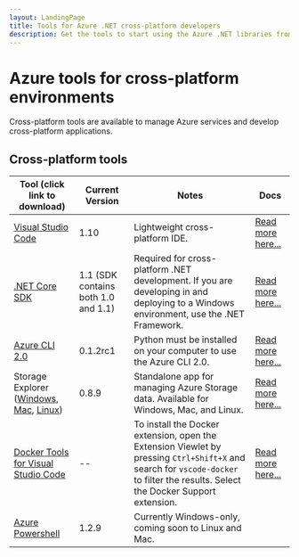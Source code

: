 ```yaml
---
layout: LandingPage
title: Tools for Azure .NET cross-platform developers
description: Get the tools to start using the Azure .NET libraries from a Windows, Linux, or Mac environment.
---
```


# Azure tools for cross-platform environments

Cross-platform tools are available to manage Azure services and develop cross-platform applications.

## Cross-platform tools

|  Tool (click link to download)                                                                                                                                                                                                 | Current Version                     | Notes                                                                                                                                                                             | Docs                                                                                                                                                     |
|--------------------------------------------------------------------------------------------------------------------------------------------------------------------------------------------------------------------------------|-------------------------------------|-----------------------------------------------------------------------------------------------------------------------------------------------------------------------------------|----------------------------------------------------------------------------------------------------------------------------------------------------------|
| [Visual Studio Code](https://code.visualstudio.com/download)                                                                                                                                                                   | 1.10                                | Lightweight cross-platform IDE.                                                                                                                                                   | [Read more here...](https://code.visualstudio.com/docs)                                                                                                  |
| [.NET Core SDK](https://www.microsoft.com/net/download/core)                                                                                                                                                                   | 1.1 (SDK contains both 1.0 and 1.1) | Required for cross-platform .NET development. If you are developing in and deploying to a Windows environment, use the .NET Framework.                                            | [Read more here...](https://docs.microsoft.com/en-us/dotnet/articles/core/)                                                                              |
| [Azure CLI 2.0](/cli/azure/install-azure-cli)                                                                                                                                                  | 0.1.2rc1                            | Python must be installed on your computer to use the Azure CLI 2.0.                                                                                                               | [Read more here...](https://docs.microsoft.com/cli/azure/overview)                                                                                       |
| Storage Explorer ([Windows](https://go.microsoft.com/fwlink/?LinkId=698844&clcid=0x409), [Mac](https://go.microsoft.com/fwlink/?LinkId=698845&clcid=0x409), [Linux](https://go.microsoft.com/fwlink/?LinkId=722418&clcid=0x409)) | 0.8.9                             | Standalone app for managing Azure Storage data. Available for Windows, Mac, and Linux.                                                                                            | [Read more here...](https://docs.microsoft.com/api/Redirect/en-us/documentation/articles/vs-azure-tools-storage-manage-with-storage-explorer/)           |
| [Docker Tools for Visual Studio Code](https://go.microsoft.com/fwlink/?LinkId=780681&clcid=0x409)                                                                                                                              | --                                  | To install the Docker extension, open the Extension Viewlet by pressing `Ctrl+Shift+X` and search for `vscode-docker` to filter the results. Select the Docker Support extension. | [Read more here...](https://code.visualstudio.com/docs/languages/dockerfile)                                                                             |
| [Azure Powershell](/powershell/azureps-cmdlets-docs/)  | 1.2.9 | Currently Windows-only, coming soon to Linux and Mac. |